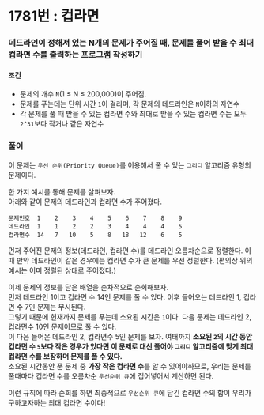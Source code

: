 # 1781번 : 컵라면
### 데드라인이 정해져 있는 N개의 문제가 주어질 때, 문제를 풀어 받을 수 최대 컵라면 수를 출력하는 프로그램 작성하기
#### 조건
- 문제의 개수 ```N```(1 ≤ N ≤ 200,000)이 주어짐.
- 문제를 푸는데는 단위 시간 ```1```이 걸리며, 각 문제의 데드라인은 ```N```이하의 자연수
- 각 문제를 풀 때 받을 수 있는 컵라면 수와 최대로 받을 수 있는 컵라면 수는 모두 ```2^31```보다 작거나 같은 자연수
### 풀이
이 문제는 ```우선 순위(Priority Queue)```를 이용해서 풀 수 있는 ```그리디``` 알고리즘 유형의 문제이다.  

한 가지 예시를 통해 문제를 살펴보자.  
아래와 같이 문제의 데드라인과 컵라면 수가 주어졌다.
```
문제번호  1    2    3    4    5    6    7    8    9
데드라인  1    1    2    2    3    4    4    4    5  
컵라면수  14   7   10    5    8   18   12    6    5
```
먼저 주어진 문제의 정보(데드라인, 컵라면 수)를 데드라인 오름차순으로 정렬한다. 이때 만약 데드라인이 같은 경우에는 컵라면 수가 큰 문제를 우선 정렬한다. (편의상 위의 예시는 이미 정렬된 상태로 주어졌다.)   

이제 문제의 정보를 담은 배열을 순차적으로 순회해보자.  
먼저 데드라인 1이고 컵라면 수 14인 문제를 풀 수 있다. 이후 들어오는 데드라인 1, 컵라면 수 7인 문제는 무시된다.  
그렇기 때문에 현재까지 문제를 푸는데 소요된 시간은 ```1```이다. 다음 문제는 데드라인 2, 컵라면수 10인 문제이므로 풀 수 있다.   
이 다음 들어온 데드라인 2, 컵라면수 5인 문제를 보자. 여태까지 **소요된 ```2```의 시간 동안 컵라면 수 ```5```보다 작은 경우가 있다면 이 문제로 대신 풀어야 ```그리디``` 알고리즘에 맞게 최대 컵라면 수를 보장하며 문제를 풀 수 있다.**   
소요된 시간동안 푼 문제 중  **가장 작은 컵라면 수**를 알 수 있어야하므로, 우리는 문제를 풀때마다 컵라면 수를 오름차순 ```우선순위 큐```에 집어넣어서 계산하면 된다.   

이런 규칙에 따라 순회를 하면 최종적으로 ```우선순위 큐```에 담긴 컵라면 수의 합이 우리가 구하고자하는 최대 컵라면 수이다!
